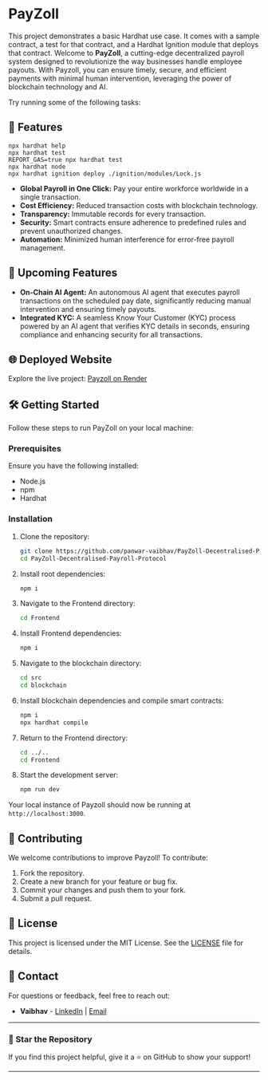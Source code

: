 # PayZoll

This project demonstrates a basic Hardhat use case. It comes with a sample contract, a test for that contract, and a Hardhat Ignition module that deploys that contract.
Welcome to **PayZoll**, a cutting-edge decentralized payroll system designed to revolutionize the way businesses handle employee payouts. With Payzoll, you can ensure timely, secure, and efficient payments with minimal human intervention, leveraging the power of blockchain technology and AI.

Try running some of the following tasks:
## 🚀 Features

```shell
npx hardhat help
npx hardhat test
REPORT_GAS=true npx hardhat test
npx hardhat node
npx hardhat ignition deploy ./ignition/modules/Lock.js
```
- **Global Payroll in One Click:** Pay your entire workforce worldwide in a single transaction.
- **Cost Efficiency:** Reduced transaction costs with blockchain technology.
- **Transparency:** Immutable records for every transaction.
- **Security:** Smart contracts ensure adherence to predefined rules and prevent unauthorized changes.
- **Automation:** Minimized human interference for error-free payroll management.

## 🌟 Upcoming Features

- **On-Chain AI Agent:** An autonomous AI agent that executes payroll transactions on the scheduled pay date, significantly reducing manual intervention and ensuring timely payouts.
- **Integrated KYC:** A seamless Know Your Customer (KYC) process powered by an AI agent that verifies KYC details in seconds, ensuring compliance and enhancing security for all transactions.

## 🌐 Deployed Website

Explore the live project: [Payzoll on Render](https://payverse-azjv.onrender.com)

## 🛠️ Getting Started

Follow these steps to run PayZoll on your local machine:

### Prerequisites

Ensure you have the following installed:
- Node.js
- npm
- Hardhat

### Installation

1. Clone the repository:
   ```bash
   git clone https://github.com/panwar-vaibhav/PayZoll-Decentralised-Payroll-Protocol.git
   cd PayZoll-Decentralised-Payroll-Protocol
   ```

2. Install root dependencies:
   ```bash
   npm i
   ```

3. Navigate to the Frontend directory:
   ```bash
   cd Frontend
   ```

4. Install Frontend dependencies:
   ```bash
   npm i
   ```

5. Navigate to the blockchain directory:
   ```bash
   cd src
   cd blockchain
   ```

6. Install blockchain dependencies and compile smart contracts:
   ```bash
   npm i
   npx hardhat compile
   ```

7. Return to the Frontend directory:
   ```bash
   cd ../..
   cd Frontend
   ```

8. Start the development server:
   ```bash
   npm run dev
   ```

Your local instance of Payzoll should now be running at `http://localhost:3000`.

## 🤝 Contributing

We welcome contributions to improve Payzoll! To contribute:

1. Fork the repository.
2. Create a new branch for your feature or bug fix.
3. Commit your changes and push them to your fork.
4. Submit a pull request.

## 📜 License

This project is licensed under the MIT License. See the [LICENSE](LICENSE) file for details.

## 📧 Contact

For questions or feedback, feel free to reach out:
- **Vaibhav** - [LinkedIn](https://www.linkedin.com/in/vaibhav-panwar-a1186824b/) | [Email](mailto:vaibhavpanwar0567@gmail.com)

---

### 🌟 Star the Repository
If you find this project helpful, give it a ⭐ on GitHub to show your support!

---
